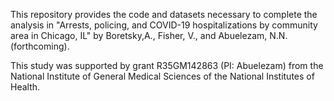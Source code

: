This repository provides the code and datasets necessary to complete the analysis in 
"Arrests, policing, and COVID-19 hospitalizations by community area in Chicago, IL" by Boretsky,A., Fisher, V., and Abuelezam, N.N. (forthcoming).

This study was supported by grant R35GM142863 (PI: Abuelezam) from the National
Institute of General Medical Sciences of the National Institutes of Health.
